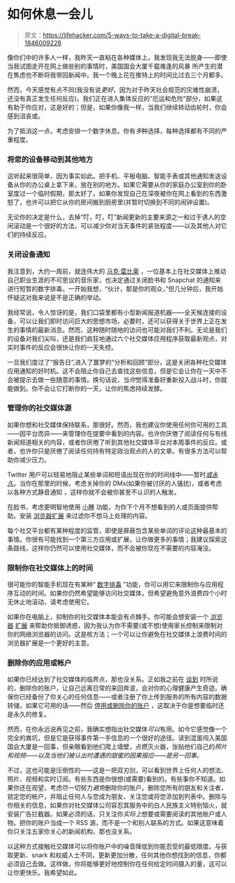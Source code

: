 # 如何休息一会儿

> 原文：<https://lifehacker.com/5-ways-to-take-a-digital-break-1846009228>

像你们中的许多人一样，我昨天一直粘在各种媒体上。我发现我无法脱身——即使当我试图走开在网上做些别的事情时，美国国会大厦千载难逢的风暴 所产生的潜在焦虑也不断将我带回新闻中。我一个晚上花在推特上的时间比过去三个月都多。



然而，今天感觉有点不同(我没有说*更好*，因为对于昨天社会规范的灾难性崩溃，还没有真正发生任何反应)。我们正在进入集体反应的“厄运和危险”部分，如果这有助于你应对，这是好的；但是，如果你像我一样，当我们继续转动齿轮时，你会感到沮丧或。

为了抵消这一点，考虑安排一个数字休息。你有*多*种选择，每种选择都有不同的严重程度。

### 将您的设备移动到其他地方

这听起来很简单，因为事实如此。把手机、平板电脑、智能手表或其他通知发送设备从你的办公桌上拿下来，放在别的地方。如果它需要从你的家庭办公室到你的卧室度过一个临时假期，那太好了。如果你发现自己在深夜被你在网上看到的东西激怒了，也许可以把它从你的房间搬到厨房里(并暂时切换到不同的闹钟设置)。

无论你的决定是什么，去掉“叮，叮，叮”新闻更新的主要来源之一和过于诱人的空闲滚动是一个很好的方法，可以减少你对当天事件的紧张程度——以及其他人对它们的持续反应。

### 关闭设备通知

我注意到，大约一周前，就连伟大的 [马克·雷比莱](https://twitter.com/marcrebillet) ，一位基本上在社交媒体上推动自己职业生涯的不可思议的音乐家，也决定通过关闭脸书和 Snapchat 的通知来进行短暂的数字排毒。一开始我想，“伙计，那是你的观众，”但几分钟后，我开始怀疑这对我来说是不是正确的举动。

我经常说，令人惊讶的是，我们口袋里都有小型新闻报道机器——全天候连接的设备，可以让我们即时访问巨大的思想市场，必要时，还可以获得关于世界上正在发生的事情的最新消息。然而，这种随时随地的访问也可能对我们不利。无论是我们的设备对我们尖叫，还是我们疯狂地通过六个社交媒体应用程序获取最新观点，对实时事件的反应会很快让你的一天失控。

一旦我们度过了“报告日”,进入了噩梦的“分析和回顾”部分，这是关闭各种社交媒体应用通知的好时机。这不会阻止你自己去查找这些信息，但是它会让你在一天中不会被提示去做一些随意的事情。换句话说，当*你*觉得准备好重新投入战斗时，你就能做到。你不会让它打断你的一天，让你的焦虑持续发酵。

### 管理你的社交媒体源

如果你想和社交媒体保持联系，那很好。然而，我也建议你使用任何你可用的工具——因平台而异——来管理你在提要中看到的内容。也许你厌倦了阅读任何与有线新闻频道相关的内容，或者你厌倦了听到其他社交媒体平台对本周事件的反应。或者，也许你只是厌倦了阅读任何持有特定政治观点的人的文章。有很多方法可以帮助你减少压力。

Twitter 用户可以轻易地阻止某些单词和短语出现在你的时间线中——暂时[*或永久*](https://lifehacker.com/the-best-ways-to-block-annoying-people-around-the-web-1844606457)。当你在那里的时候，考虑关掉你的 DMs(如果你被讨厌的人骚扰)，或者考虑以各种方式静音通知 ，这样你就不会被你甚至不认识的人触发。

在脸书，考虑更明智地使用 [小睡](https://lifehacker.com/how-to-make-the-most-of-facebooks-new-redesign-1844802579) 功能，为你下个月不想看到的人或页面提供帮助。安装 [浏览器扩展](https://lifehacker.com/block-political-ads-on-facebook-with-social-fixer-1844066359) 来过滤你不想马上处理的内容。

每个社交平台都有某种程度的监管，即使是屏蔽包含某些单词的评论这种最基本的事情。你很有可能找到一个第三方应用或扩展，让你做更多的事情；我建议探索这条路线，这样你仍然可以使用社交媒体，而不会被你现在不需要的内容淹没。

### 限制你在社交媒体上的时间

很可能你的智能手机现在有某种“ [数字排毒](https://lifehacker.com/how-to-stop-staring-at-your-phone-all-day-1839642069) ”功能，你可以用它来限制你与应用程序互动的时间。如果你仍然希望能够访问社交媒体，但希望避免意外浪费四个小时无休止地滚动，请考虑使用它。

如果你在电脑上，抑制你的社交媒体本能会有点棘手。你可能会想安装一个 [浏览器](https://lifehacker.com/how-to-limit-visits-to-time-wasting-web-sites-and-give-5780575) [扩展](https://lifehacker.com/prevent-procrastination-with-this-chrome-extension-1832723418) 来帮助你抵御诱惑，因为我认为你不需要(或不想)使用家长控制来限制对你的网络浏览器的访问。这是核方法；一个可以让你避免在社交媒体上浪费时间的浏览器扩展是一个更好的主意。

### 删除你的应用或帐户

如果你已经达到了社交媒体的临界点，那也没关系。正如我之前在 [谈到](https://lifehacker.com/its-ok-to-delete-people-on-social-media-1846001623) 时所说的，删除你的账户，让自己远离日常的来回奔波，会对你的心理健康产生奇迹。确保你已经备份了你关心的任何信息——或者注册了你上传到服务的所有内容的数据转储，如果它可用的话——然后 [停用或删除你的账户](https://lifehacker.com/how-to-commit-internet-suicide-and-disappear-from-the-w-5958801) ，这取决于你是想要临时还是永久的修复。

然而，在你永远说再见之前，我确实想指出社交媒体*可以*有用。如今它感觉像一个完全的粪坑，但是它是获得事件第一手信息的一个很好的途径。读到混蛋闯入美国国会大厦是一回事，但亲眼看到他们爬上墙壁，点燃灭火器，张贴他们自己的*照片和视频——以及当他们被认出时遭遇的甜蜜的因果报应——是另一回事。*

不过，这也可能是压倒性的——这是一把双刃剑，可以看到世界上任何人的想法、照片、视频和实时订阅。有些东西是你很想(或需要)看到的。有些事你不知道。如果你还在观望，考虑尽一切努力*避免*删除你的账户。删除您所有的朋友和关注者，锁定您的帐户，并阻止任何人与您成为朋友、关注您或将您添加到列表中。删除与你相关的信息，如果你对社交媒体公司容忍其服务中的白人民族主义特别恼火，就安装广告拦截器。如果必须的话，只关注你*实际上*想要或需要阅读的其他账户或人物。把你的账户当成一个 RSS 源，而不是一个和别人联系的方式。如果这意味着你只关注五家你关心的新闻机构，那也没关系。

以这种方式接触社交媒体可以将你账户中的噪音降低到你能忍受的最低限度。与获取更新、snark 和权威人士不同，更新更加分散，任何其他你想找到的信息，你都必须自己去做。这样做，你将能够更好地控制你在任何给定时间摄入的量，这可以让你更快乐。我希望如此。